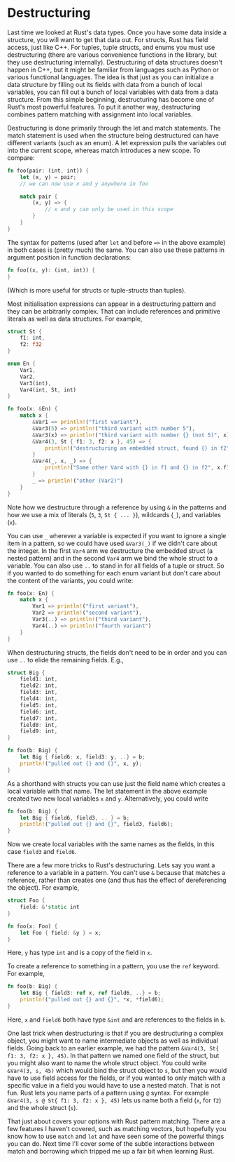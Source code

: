# Destructuring

Last time we looked at Rust's data types. Once you have some data inside a structure, you
will want to get that data out. For structs, Rust has field access, just like
C++. For tuples, tuple structs, and enums you must use destructuring (there are
various convenience functions in the library, but they use destructuring
internally). Destructuring of data structures doesn't happen in C++, but it
might be familiar from languages such as Python or various functional languages.
The idea is that just as you can initialize a data structure by filling out its
fields with data from a bunch of local variables, you can fill out a bunch of
local variables with data from a data structure. From this simple beginning,
destructuring has become one of Rust's most powerful features. To put it another
way, destructuring combines pattern matching with assignment into local
variables.

Destructuring is done primarily through the let and match statements. The match
statement is used when the structure being destructured can have different
variants (such as an enum). A let expression pulls the variables out into the
current scope, whereas match introduces a new scope. To compare:

```rust
fn foo(pair: (int, int)) {
    let (x, y) = pair;
    // we can now use x and y anywhere in foo

    match pair {
        (x, y) => {
            // x and y can only be used in this scope
        }
    }
}
```

The syntax for patterns (used after `let` and before `=>` in the above example)
in both cases is (pretty much) the same. You can also use these patterns in
argument position in function declarations:

```rust
fn foo((x, y): (int, int)) {
}
```

(Which is more useful for structs or tuple-structs than tuples).

Most initialisation expressions can appear in a destructuring pattern and they
can be arbitrarily complex. That can include references and primitive literals
as well as data structures. For example,

```rust
struct St {
    f1: int,
    f2: f32
}

enum En {
    Var1,
    Var2,
    Var3(int),
    Var4(int, St, int)
}

fn foo(x: &En) {
    match x {
        &Var1 => println!("first variant"),
        &Var3(5) => println!("third variant with number 5"),
        &Var3(x) => println!("third variant with number {} (not 5)", x),
        &Var4(3, St { f1: 3, f2: x }, 45) => {
            println!("destructuring an embedded struct, found {} in f2", x)
        }
        &Var4(_, x, _) => {
            println!("Some other Var4 with {} in f1 and {} in f2", x.f1, x.f2)
        }
        _ => println!("other (Var2)")
    }
}
```

Note how we destructure through a reference by using `&` in the patterns and how
we use a mix of literals (`5`, `3`, `St { ... }`), wildcards (`_`), and
variables (`x`).

You can use `_` wherever a variable is expected if you want to ignore a single
item in a pattern, so we could have used `&Var3(_)` if we didn't care about the
integer. In the first `Var4` arm we destructure the embedded struct (a nested
pattern) and in the second `Var4` arm we bind the whole struct to a variable.
You can also use `..` to stand in for all fields of a tuple or struct. So if you
wanted to do something for each enum variant but don't care about the content of
the variants, you could write:

```rust
fn foo(x: En) {
    match x {
        Var1 => println!("first variant"),
        Var2 => println!("second variant"),
        Var3(..) => println!("third variant"),
        Var4(..) => println!("fourth variant")
    }
}
```

When destructuring structs, the fields don't need to be in order and you can use
`..` to elide the remaining fields. E.g.,

```rust
struct Big {
    field1: int,
    field2: int,
    field3: int,
    field4: int,
    field5: int,
    field6: int,
    field7: int,
    field8: int,
    field9: int,
}

fn foo(b: Big) {
    let Big { field6: x, field3: y, ..} = b;
    println!("pulled out {} and {}", x, y);
}
```

As a shorthand with structs you can use just the field name which creates a
local variable with that name. The let statement in the above example created
two new local variables `x` and `y`. Alternatively, you could write

```rust
fn foo(b: Big) {
    let Big { field6, field3, .. } = b;
    println!("pulled out {} and {}", field3, field6);
}
```

Now we create local variables with the same names as the fields, in this case
`field3` and `field6`.

There are a few more tricks to Rust's destructuring. Lets say you want a
reference to a variable in a pattern. You can't use `&` because that matches a
reference, rather than creates one (and thus has the effect of dereferencing the
object). For example,

```rust
struct Foo {
    field: &'static int
}

fn foo(x: Foo) {
    let Foo { field: &y } = x;
}
```

Here, `y` has type `int` and is a copy of the field in `x`.

To create a reference to something in a pattern, you use the `ref` keyword. For
example,

```rust
fn foo(b: Big) {
    let Big { field3: ref x, ref field6, ..} = b;
    println!("pulled out {} and {}", *x, *field6);
}
```

Here, `x` and `field6` both have type `&int` and are references to the fields in `b`.

One last trick when destructuring is that if you are destructuring a complex
object, you might want to name intermediate objects as well as individual
fields. Going back to an earlier example, we had the pattern `&Var4(3, St{ f1:
3, f2: x }, 45)`. In that pattern we named one field of the struct, but you
might also want to name the whole struct object. You could write `&Var4(3, s,
45)` which would bind the struct object to `s`, but then you would have to use
field access for the fields, or if you wanted to only match with a specific
value in a field you would have to use a nested match. That is not fun. Rust
lets you name parts of a pattern using `@` syntax. For example `&Var4(3, s @ St{
f1: 3, f2: x }, 45)` lets us name both a field (`x`, for `f2`) and the whole
struct (`s`).

That just about covers your options with Rust pattern matching. There are a few
features I haven't covered, such as matching vectors, but hopefully you know how
to use `match` and `let` and have seen some of the powerful things you can do.
Next time I'll cover some of the subtle interactions between match and borrowing
which tripped me up a fair bit when learning Rust.
